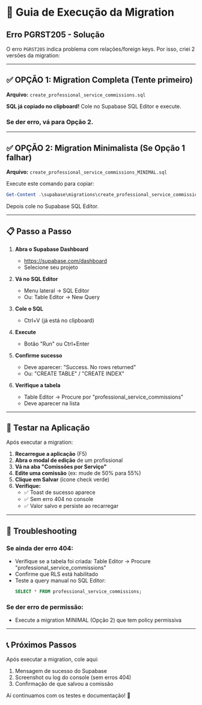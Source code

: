 # 🔧 Guia de Execução da Migration

## Erro PGRST205 - Solução

O erro `PGRST205` indica problema com relações/foreign keys. Por isso, criei 2 versões da migration:

---

## ✅ OPÇÃO 1: Migration Completa (Tente primeiro)

**Arquivo:** `create_professional_service_commissions.sql`

**SQL já copiado no clipboard!** Cole no Supabase SQL Editor e execute.

### Se der erro, vá para Opção 2.

---

## ✅ OPÇÃO 2: Migration Minimalista (Se Opção 1 falhar)

**Arquivo:** `create_professional_service_commissions_MINIMAL.sql`

Execute este comando para copiar:

```powershell
Get-Content .\supabase\migrations\create_professional_service_commissions_MINIMAL.sql | Set-Clipboard
```

Depois cole no Supabase SQL Editor.

---

## 📋 Passo a Passo

1. **Abra o Supabase Dashboard**
   - https://supabase.com/dashboard
   - Selecione seu projeto

2. **Vá no SQL Editor**
   - Menu lateral → SQL Editor
   - Ou: Table Editor → New Query

3. **Cole o SQL**
   - Ctrl+V (já está no clipboard)

4. **Execute**
   - Botão "Run" ou Ctrl+Enter

5. **Confirme sucesso**
   - Deve aparecer: "Success. No rows returned"
   - Ou: "CREATE TABLE" / "CREATE INDEX"

6. **Verifique a tabela**
   - Table Editor → Procure por "professional_service_commissions"
   - Deve aparecer na lista

---

## 🧪 Testar na Aplicação

Após executar a migration:

1. **Recarregue a aplicação** (F5)
2. **Abra o modal de edição** de um profissional
3. **Vá na aba "Comissões por Serviço"**
4. **Edite uma comissão** (ex: mude de 50% para 55%)
5. **Clique em Salvar** (ícone check verde)
6. **Verifique:**
   - ✅ Toast de sucesso aparece
   - ✅ Sem erro 404 no console
   - ✅ Valor salvo e persiste ao recarregar

---

## 🐛 Troubleshooting

### Se ainda der erro 404:

- Verifique se a tabela foi criada: Table Editor → Procure "professional_service_commissions"
- Confirme que RLS está habilitado
- Teste a query manual no SQL Editor:
  ```sql
  SELECT * FROM professional_service_commissions;
  ```

### Se der erro de permissão:

- Execute a migration MINIMAL (Opção 2) que tem policy permissiva

---

## 📞 Próximos Passos

Após executar a migration, cole aqui:

1. Mensagem de sucesso do Supabase
2. Screenshot ou log do console (sem erros 404)
3. Confirmação de que salvou a comissão

Aí continuamos com os testes e documentação! 🚀
